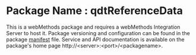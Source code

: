 # Package Name : qdtReferenceData
This is a webMethods package and requires a webMethods Integration Server to host it. Package versioning and configuration can be found in the package [manifest](./qdtReferenceData/manifest.v3) file. Service and API documentation is available on the package's home page http://&lt;server&gt;:&lt;port&gt;/&lt;packagename>.